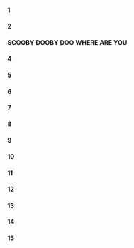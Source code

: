 #### 1
#### 2
#### SCOOBY DOOBY DOO WHERE ARE YOU
#### 4
#### 5
#### 6
#### 7
#### 8
#### 9
#### 10
#### 11
#### 12
#### 13
#### 14
#### 15